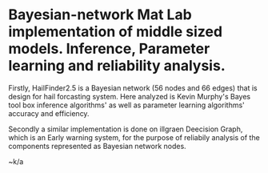 # Bayesian-network Mat Lab implementation of middle sized models. Inference, Parameter learning and reliability analysis. 
Firstly, HailFinder2.5 is a Bayesian network (56 nodes and 66 edges) that is design for hail forcasting system. Here analyzed is Kevin Murphy's Bayes tool box
inference algorithms' as well as parameter learning algorithms' accuracy and efficiency.

Secondly a similar implementation is done on illgraen Deecision Graph, which is an Early warning system,
for the purpose of reliabily analysis of the components represented as Bayesian network nodes.

~k/a
